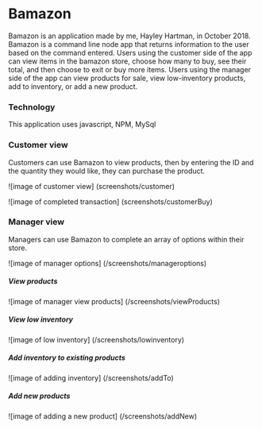 # Bamazon


Bamazon is an application made by me, Hayley Hartman, in October 2018. Bamazon is a command line node app that returns information to the user based on the command entered. Users using the customer side of the app can view items in the bamazon store, choose how many to buy, see their total, and then choose to exit or buy more items. Users using the manager side of the app can view products for sale, view low-inventory products, add to inventory, or add a new product.

### Technology

This application uses javascript, NPM, MySql

### Customer view

Customers can use Bamazon to view products, then by entering the ID and the quantity they would like, they can purchase the product.

![image of customer view]
(screenshots/customer)

![image of completed transaction]
(screenshots/customerBuy)

### Manager view

Managers can use Bamazon to complete an array of options within their store.

![image of manager options]
(/screenshots/manageroptions)

##### View products

![image of manager view products]
(/screenshots/viewProducts)

##### View low inventory

![image of low inventory]
(/screenshots/lowinventory)

##### Add inventory to existing products

![image of adding inventory]
(/screenshots/addTo)

##### Add new products

![image of adding a new product]
(/screenshots/addNew)


